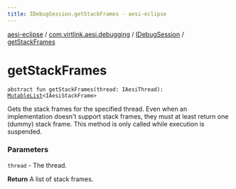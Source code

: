 ```yaml
---
title: IDebugSession.getStackFrames - aesi-eclipse
---
```


[aesi-eclipse](../../index.html) / [com.virtlink.aesi.debugging](../index.html) / [IDebugSession](index.html) / [getStackFrames](.)

# getStackFrames

`abstract fun getStackFrames(thread: IAesiThread): `[`MutableList`](https://kotlinlang.org/api/latest/jvm/stdlib/kotlin.collections/-mutable-list/index.html)`<IAesiStackFrame>`

Gets the stack frames for the specified thread. Even when an implementation doesn't support stack frames, they must at least return one (dummy) stack frame. This method is only called while execution is suspended.

### Parameters

`thread` - The thread.

**Return**
A list of stack frames.

